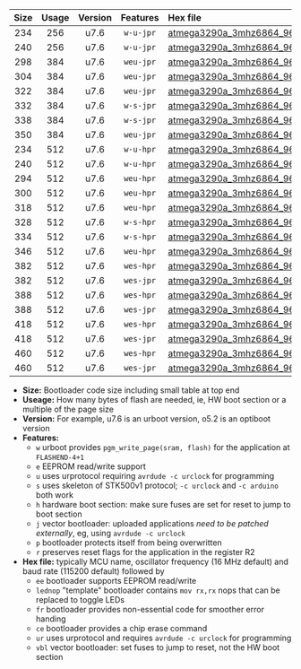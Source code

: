 |Size|Usage|Version|Features|Hex file|
|:-:|:-:|:-:|:-:|:--|
|234|256|u7.6|`w-u-jpr`|[atmega3290a_3mhz6864_9600bps_ur_vbl.hex](https://raw.githubusercontent.com/stefanrueger/urboot/main/atmega3290a_3mhz6864_9600bps_ur_vbl.hex)|
|240|256|u7.6|`w-u-jpr`|[atmega3290a_3mhz6864_9600bps_lednop_ur_vbl.hex](https://raw.githubusercontent.com/stefanrueger/urboot/main/atmega3290a_3mhz6864_9600bps_lednop_ur_vbl.hex)|
|298|384|u7.6|`weu-jpr`|[atmega3290a_3mhz6864_9600bps_ee_ur_vbl.hex](https://raw.githubusercontent.com/stefanrueger/urboot/main/atmega3290a_3mhz6864_9600bps_ee_ur_vbl.hex)|
|304|384|u7.6|`weu-jpr`|[atmega3290a_3mhz6864_9600bps_ee_lednop_ur_vbl.hex](https://raw.githubusercontent.com/stefanrueger/urboot/main/atmega3290a_3mhz6864_9600bps_ee_lednop_ur_vbl.hex)|
|322|384|u7.6|`weu-jpr`|[atmega3290a_3mhz6864_9600bps_ee_lednop_fr_ur_vbl.hex](https://raw.githubusercontent.com/stefanrueger/urboot/main/atmega3290a_3mhz6864_9600bps_ee_lednop_fr_ur_vbl.hex)|
|332|384|u7.6|`w-s-jpr`|[atmega3290a_3mhz6864_9600bps_vbl.hex](https://raw.githubusercontent.com/stefanrueger/urboot/main/atmega3290a_3mhz6864_9600bps_vbl.hex)|
|338|384|u7.6|`w-s-jpr`|[atmega3290a_3mhz6864_9600bps_lednop_vbl.hex](https://raw.githubusercontent.com/stefanrueger/urboot/main/atmega3290a_3mhz6864_9600bps_lednop_vbl.hex)|
|350|384|u7.6|`weu-jpr`|[atmega3290a_3mhz6864_9600bps_ee_lednop_fr_ce_ur_vbl.hex](https://raw.githubusercontent.com/stefanrueger/urboot/main/atmega3290a_3mhz6864_9600bps_ee_lednop_fr_ce_ur_vbl.hex)|
|234|512|u7.6|`w-u-hpr`|[atmega3290a_3mhz6864_9600bps_ur.hex](https://raw.githubusercontent.com/stefanrueger/urboot/main/atmega3290a_3mhz6864_9600bps_ur.hex)|
|240|512|u7.6|`w-u-hpr`|[atmega3290a_3mhz6864_9600bps_lednop_ur.hex](https://raw.githubusercontent.com/stefanrueger/urboot/main/atmega3290a_3mhz6864_9600bps_lednop_ur.hex)|
|294|512|u7.6|`weu-hpr`|[atmega3290a_3mhz6864_9600bps_ee_ur.hex](https://raw.githubusercontent.com/stefanrueger/urboot/main/atmega3290a_3mhz6864_9600bps_ee_ur.hex)|
|300|512|u7.6|`weu-hpr`|[atmega3290a_3mhz6864_9600bps_ee_lednop_ur.hex](https://raw.githubusercontent.com/stefanrueger/urboot/main/atmega3290a_3mhz6864_9600bps_ee_lednop_ur.hex)|
|318|512|u7.6|`weu-hpr`|[atmega3290a_3mhz6864_9600bps_ee_lednop_fr_ur.hex](https://raw.githubusercontent.com/stefanrueger/urboot/main/atmega3290a_3mhz6864_9600bps_ee_lednop_fr_ur.hex)|
|328|512|u7.6|`w-s-hpr`|[atmega3290a_3mhz6864_9600bps.hex](https://raw.githubusercontent.com/stefanrueger/urboot/main/atmega3290a_3mhz6864_9600bps.hex)|
|334|512|u7.6|`w-s-hpr`|[atmega3290a_3mhz6864_9600bps_lednop.hex](https://raw.githubusercontent.com/stefanrueger/urboot/main/atmega3290a_3mhz6864_9600bps_lednop.hex)|
|346|512|u7.6|`weu-hpr`|[atmega3290a_3mhz6864_9600bps_ee_lednop_fr_ce_ur.hex](https://raw.githubusercontent.com/stefanrueger/urboot/main/atmega3290a_3mhz6864_9600bps_ee_lednop_fr_ce_ur.hex)|
|382|512|u7.6|`wes-hpr`|[atmega3290a_3mhz6864_9600bps_ee.hex](https://raw.githubusercontent.com/stefanrueger/urboot/main/atmega3290a_3mhz6864_9600bps_ee.hex)|
|382|512|u7.6|`wes-jpr`|[atmega3290a_3mhz6864_9600bps_ee_vbl.hex](https://raw.githubusercontent.com/stefanrueger/urboot/main/atmega3290a_3mhz6864_9600bps_ee_vbl.hex)|
|388|512|u7.6|`wes-hpr`|[atmega3290a_3mhz6864_9600bps_ee_lednop.hex](https://raw.githubusercontent.com/stefanrueger/urboot/main/atmega3290a_3mhz6864_9600bps_ee_lednop.hex)|
|388|512|u7.6|`wes-jpr`|[atmega3290a_3mhz6864_9600bps_ee_lednop_vbl.hex](https://raw.githubusercontent.com/stefanrueger/urboot/main/atmega3290a_3mhz6864_9600bps_ee_lednop_vbl.hex)|
|418|512|u7.6|`wes-hpr`|[atmega3290a_3mhz6864_9600bps_ee_lednop_fr.hex](https://raw.githubusercontent.com/stefanrueger/urboot/main/atmega3290a_3mhz6864_9600bps_ee_lednop_fr.hex)|
|418|512|u7.6|`wes-jpr`|[atmega3290a_3mhz6864_9600bps_ee_lednop_fr_vbl.hex](https://raw.githubusercontent.com/stefanrueger/urboot/main/atmega3290a_3mhz6864_9600bps_ee_lednop_fr_vbl.hex)|
|460|512|u7.6|`wes-hpr`|[atmega3290a_3mhz6864_9600bps_ee_lednop_fr_ce.hex](https://raw.githubusercontent.com/stefanrueger/urboot/main/atmega3290a_3mhz6864_9600bps_ee_lednop_fr_ce.hex)|
|460|512|u7.6|`wes-jpr`|[atmega3290a_3mhz6864_9600bps_ee_lednop_fr_ce_vbl.hex](https://raw.githubusercontent.com/stefanrueger/urboot/main/atmega3290a_3mhz6864_9600bps_ee_lednop_fr_ce_vbl.hex)|

- **Size:** Bootloader code size including small table at top end
- **Useage:** How many bytes of flash are needed, ie, HW boot section or a multiple of the page size
- **Version:** For example, u7.6 is an urboot version, o5.2 is an optiboot version
- **Features:**
  + `w` urboot provides `pgm_write_page(sram, flash)` for the application at `FLASHEND-4+1`
  + `e` EEPROM read/write support
  + `u` uses urprotocol requiring `avrdude -c urclock` for programming
  + `s` uses skeleton of STK500v1 protocol; `-c urclock` and `-c arduino` both work
  + `h` hardware boot section: make sure fuses are set for reset to jump to boot section
  + `j` vector bootloader: uploaded applications *need to be patched externally*, eg, using `avrdude -c urclock`
  + `p` bootloader protects itself from being overwritten
  + `r` preserves reset flags for the application in the register R2
- **Hex file:** typically MCU name, oscillator frequency (16 MHz default) and baud rate (115200 default) followed by
  + `ee` bootloader supports EEPROM read/write
  + `lednop` "template" bootloader contains `mov rx,rx` nops that can be replaced to toggle LEDs
  + `fr` bootloader provides non-essential code for smoother error handing
  + `ce` bootloader provides a chip erase command
  + `ur` uses urprotocol and requires `avrdude -c urclock` for programming
  + `vbl` vector bootloader: set fuses to jump to reset, not the HW boot section

